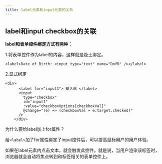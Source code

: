 ```yaml
---
title: label元素和input元素的关系
---
```


## label和input checkbox的关联

**label和表单控件绑定方式有两种：**

1.将表单控件作为label的内容，这样就是隐士绑定。

```vue
<label>Date of Birth: <input type="text" name="DofB" /></label>
```

2.显式绑定

```vue
<div>
      <label for="input1"> 输入框 </label>
      <input
        type="checkbox"
        id="input1"
        :value="checkboxOptions[checkboxVal]"
        @change="(e) => (checkboxVal = e.target.checked)"
      />
    </div>
```



为什么要给label加上for属性？

给`<label>`加了for属性绑定了input控件后，可以提高鼠标用户的用户体验。

如果在label元素内点击文本，就会触发此控件。就是说，当用户渲染该标签时，浏览器就会自动将焦点转到和标签相关的表单控件上。

